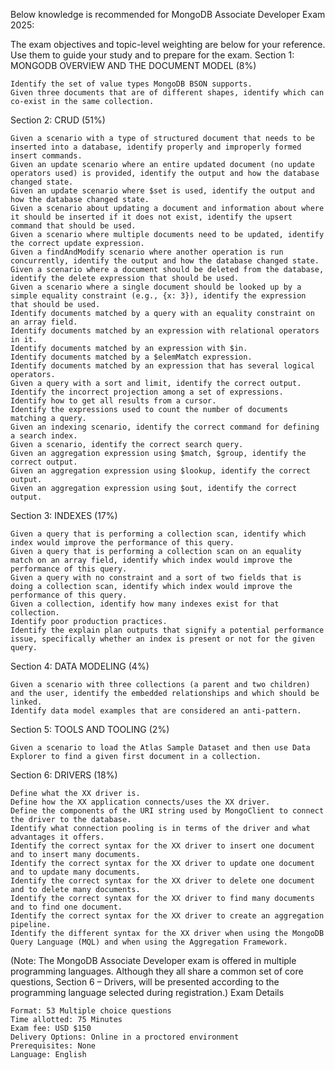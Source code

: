 Below knowledge is recommended for MongoDB Associate Developer Exam 2025:

The exam objectives and topic-level weighting are below for your reference. Use them to guide your study and to prepare for the exam.
Section 1: MONGODB OVERVIEW AND THE DOCUMENT MODEL (8%)

    Identify the set of value types MongoDB BSON supports.
    Given three documents that are of different shapes, identify which can co-exist in the same collection.

Section 2: CRUD (51%)

    Given a scenario with a type of structured document that needs to be inserted into a database, identify properly and improperly formed insert commands.
    Given an update scenario where an entire updated document (no update operators used) is provided, identify the output and how the database changed state.
    Given an update scenario where $set is used, identify the output and how the database changed state.
    Given a scenario about updating a document and information about where it should be inserted if it does not exist, identify the upsert command that should be used.
    Given a scenario where multiple documents need to be updated, identify the correct update expression.
    Given a findAndModify scenario where another operation is run concurrently, identify the output and how the database changed state.
    Given a scenario where a document should be deleted from the database, identify the delete expression that should be used.
    Given a scenario where a single document should be looked up by a simple equality constraint (e.g., {x: 3}), identify the expression that should be used.
    Identify documents matched by a query with an equality constraint on an array field.
    Identify documents matched by an expression with relational operators in it.
    Identify documents matched by an expression with $in.
    Identify documents matched by a $elemMatch expression.
    Identify documents matched by an expression that has several logical operators.
    Given a query with a sort and limit, identify the correct output.
    Identify the incorrect projection among a set of expressions.
    Identify how to get all results from a cursor.
    Identify the expressions used to count the number of documents matching a query.
    Given an indexing scenario, identify the correct command for defining a search index.
    Given a scenario, identify the correct search query.
    Given an aggregation expression using $match, $group, identify the correct output.
    Given an aggregation expression using $lookup, identify the correct output.
    Given an aggregation expression using $out, identify the correct output.

Section 3: INDEXES (17%)

    Given a query that is performing a collection scan, identify which index would improve the performance of this query.
    Given a query that is performing a collection scan on an equality match on an array field, identify which index would improve the performance of this query.
    Given a query with no constraint and a sort of two fields that is doing a collection scan, identify which index would improve the performance of this query.
    Given a collection, identify how many indexes exist for that collection.
    Identify poor production practices.
    Identify the explain plan outputs that signify a potential performance issue, specifically whether an index is present or not for the given query.

Section 4: DATA MODELING (4%)

    Given a scenario with three collections (a parent and two children) and the user, identify the embedded relationships and which should be linked.
    Identify data model examples that are considered an anti-pattern.

Section 5: TOOLS AND TOOLING (2%)

    Given a scenario to load the Atlas Sample Dataset and then use Data Explorer to find a given first document in a collection.

Section 6: DRIVERS (18%)

    Define what the XX driver is.
    Define how the XX application connects/uses the XX driver.
    Define the components of the URI string used by MongoClient to connect the driver to the database.
    Identify what connection pooling is in terms of the driver and what advantages it offers.
    Identify the correct syntax for the XX driver to insert one document and to insert many documents.
    Identify the correct syntax for the XX driver to update one document and to update many documents.
    Identify the correct syntax for the XX driver to delete one document and to delete many documents.
    Identify the correct syntax for the XX driver to find many documents and to find one document.
    Identify the correct syntax for the XX driver to create an aggregation pipeline.
    Identify the different syntax for the XX driver when using the MongoDB Query Language (MQL) and when using the Aggregation Framework.

(Note: The MongoDB Associate Developer exam is offered in multiple programming languages. Although they all share a common set of core questions, Section 6 – Drivers, will be presented according to the programming language selected during registration.)
Exam Details

    Format: 53 Multiple choice questions
    Time allotted: 75 Minutes
    Exam fee: USD $150
    Delivery Options: Online in a proctored environment
    Prerequisites: None
    Language: English
